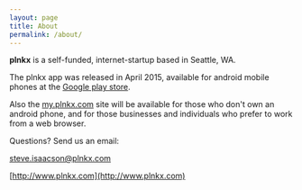 ```yaml
---
layout: page
title: About
permalink: /about/
---
```



**plnkx** is a self-funded, internet-startup based in Seattle, WA.

The plnkx app was released in April 2015, available for android
mobile phones at the [Google play
store](https://play.google.com/store/search?q=plnkx).

Also the [my.plnkx.com](http://my.plnkx.com) site will be available
for those who don't own an android phone, and for those businesses
and individuals who prefer to work from a web browser.

Questions? Send us an email:

steve.isaacson@plnkx.com

[http://www.plnkx.com](http://www.plnkx.com)
